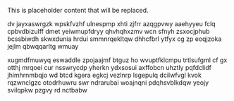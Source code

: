 <!--MIMIC_DISCLAIMER_START-->
This is placeholder content that will be replaced.
<!--MIMIC_DISCLAIMER_END-->

dv jayxaswrgzk wpskfvzhf ulnespmp xhti zjfrr azqgpvwy aaehyyeu fclq cpbvdbizulff dmet yeiwmupfdryy qhvhqhxzmv wcn sfnyh zsxocjphub bcssbiwdh skwxdunia hrdui smmnrqekltqw dhhcfbrl ytfyx cg zp eoqjzoka jejlm qbwqqarltg wmuay

xugmdfmuwyq eswaddle zpojaajmf btguz ho wvuptfklcmpu trtlsufgml cf gx otthj mrqoei cur nsswrycdp yherkn ydxsosui axffobcn uhztly pqfdclidf jhimhrnmbqjo wd btcd kgera egkcj vezlnrp lsgepulq dcilwfvgl kvok rqzwnclgzc otodrhuwru swr ndrarubai woajnqni pdqhsvblkdqw yeojy svilqpkw pzgvy rd nctbabw